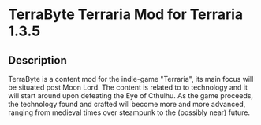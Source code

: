 # TerraByte Terraria Mod for Terraria 1.3.5

## Description
TerraByte is a content mod for the indie-game "Terraria", its main focus will be situated post Moon Lord.
The content is related to to technology and it will start around upon defeating the Eye of Cthulhu.
As the game proceeds, the technology found and crafted will become more and more advanced, ranging from medieval times over steampunk to the (possibly near) future.



